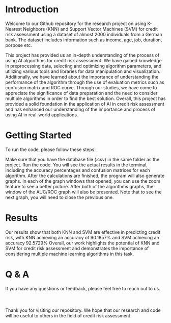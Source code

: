 # Introduction
Welcome to our Github repository for the research project on using K-Nearest Neighbors (KNN) and Support Vector Machines (SVM) for credit risk assessment using a dataset of almost 2000 individuals from a German bank. The dataset includes information such as income, age, job, duration, porpose etc.

This project has provided us an in-depth understanding of the process of using AI algorithms for credit risk assessment. We have gained knowledge in preprocessing data, selecting and optimizing algorithm parameters, and utilizing various tools and libraries for data manipulation and visualization. Additionally, we have learned about the importance of understanding the performance of the algorithm through the use of evaluation metrics such as confusion matrix and ROC curve. Through our studies, we have come to appreciate the significance of data preparation and the need to consider multiple algorithms in order to find the best solution. Overall, this project has provided a solid foundation in the application of AI in credit risk assessment and has enhanced our understanding of the importance and process of using AI in real-world applications.

# Getting Started
To run the code, please follow these steps:

Make sure that you have the database file (.csv) in the same folder as the project.
Run the code. You will see the actual results in the terminal, including the accuracy percentages and confusion matrices for each algorithm. After the calculations are finished, the program will also generate graphs.
In each of the graph windows that opened, you can use the zoom feature to see a better picture. After both of the algorithms graphs, the window of the AUC/ROC graph will also be presented. Note that to see the next graph, you will need to close the previous one.

# Results
Our results show that both KNN and SVM are effective in predicting credit risk, with KNN achieving an accuracy of 90.1857% and SVM achieving an accuracy 92.5729% Overall, our work highlights the potential of KNN and SVM for credit risk assessment and demonstrates the importance of considering multiple machine learning algorithms in this task.


# Q & A
If you have any questions or feedback, please feel free to reach out to us. <br><br><br><br>
Thank you for visiting our repository. We hope that our research and code will be useful to others in the field of credit risk assessment. 
